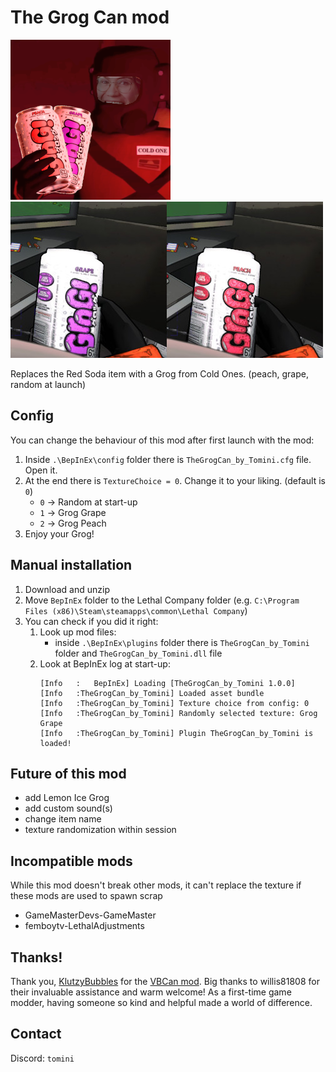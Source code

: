 # The Grog Can mod

![Icon](icon.png) ![Grogs in hand](grogs_in_hand_250px.jpg)
 
Replaces the Red Soda item with a Grog from Cold Ones. (peach, grape, random at launch)

## Config

You can change the behaviour of this mod after first launch with the mod:

1. Inside `.\BepInEx\config` folder there is `TheGrogCan_by_Tomini.cfg` file. Open it.
2. At the end there is `TextureChoice = 0`. Change it to your liking. (default is `0`)
    - `0` -> Random at start-up
    - `1` -> Grog Grape
    - `2` -> Grog Peach
3. Enjoy your Grog!

## Manual installation

1. Download and unzip
2. Move `BepInEx` folder to the Lethal Company folder (e.g. `C:\Program Files (x86)\Steam\steamapps\common\Lethal Company`)
3. You can check if you did it right:
    1. Look up mod files:
        - inside `.\BepInEx\plugins` folder there is `TheGrogCan_by_Tomini` folder and `TheGrogCan_by_Tomini.dll` file
    2. Look at BepInEx log at start-up:
        ```
        [Info   :   BepInEx] Loading [TheGrogCan_by_Tomini 1.0.0]
        [Info   :TheGrogCan_by_Tomini] Loaded asset bundle
        [Info   :TheGrogCan_by_Tomini] Texture choice from config: 0
        [Info   :TheGrogCan_by_Tomini] Randomly selected texture: Grog Grape
        [Info   :TheGrogCan_by_Tomini] Plugin TheGrogCan_by_Tomini is loaded!
        ```

## Future of this mod

- add Lemon Ice Grog
- add custom sound(s)
- change item name
- texture randomization within session

## Incompatible mods

While this mod doesn't break other mods, it can't replace the texture if these mods are used to spawn scrap

- GameMasterDevs-GameMaster
- femboytv-LethalAdjustments

## Thanks!

Thank you, [KlutzyBubbles](https://thunderstore.io/c/lethal-company/p/KlutzyBubbles/) for the [VBCan mod](https://thunderstore.io/c/lethal-company/p/KlutzyBubbles/VBCan/).
Big thanks to willis81808 for their invaluable assistance and warm welcome! As a first-time game modder, having someone so kind and helpful made a world of difference. 

## Contact

Discord: `tomini`